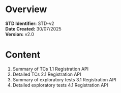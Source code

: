 # Overview

**STD Identifier:** STD-v2<br>
**Date Created:** 30/07/2025<br>
**Version:** v2.0<br>

# Content

1. Summary of TCs
   1.1 Registration API
2. Detailed TCs
   2.1 Registration API
3. Summary of exploratory tests
   3.1 Registration API
4. Detailed exploratory tests
   4.1 Registration API
